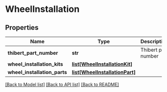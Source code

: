 # WheelInstallation

## Properties
Name | Type | Description | Notes
------------ | ------------- | ------------- | -------------
**thibert_part_number** | **str** | Thibert part number | [optional] 
**wheel_installation_kits** | [**list[WheelInstallationKit]**](WheelInstallationKit.md) |  | [optional] 
**wheel_installation_parts** | [**list[WheelInstallationPart]**](WheelInstallationPart.md) |  | [optional] 

[[Back to Model list]](../README.md#documentation-for-models) [[Back to API list]](../README.md#documentation-for-api-endpoints) [[Back to README]](../README.md)

